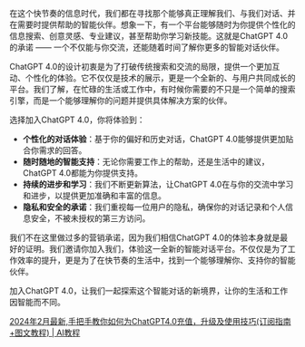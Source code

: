 在这个快节奏的信息时代，我们都在寻找那个能够真正理解我们、与我们对话、并在需要时提供帮助的智能伙伴。想象一下，有一个平台能够随时为你提供个性化的信息搜索、创意灵感、专业建议，甚至帮助你学习新技能。这就是ChatGPT 4.0的承诺 —— 一个不仅能与你交流，还能随着时间了解你更多的智能对话伙伴。

ChatGPT 4.0的设计初衷是为了打破传统搜索和交流的局限，提供一个更加互动、个性化的体验。它不仅仅是技术的展示，更是一个全新的、与用户共同成长的平台。我们了解，在忙碌的生活或工作中，有时候你需要的不只是一个简单的搜索引擎，而是一个能够理解你的问题并提供具体解决方案的伙伴。

选择加入ChatGPT 4.0，你将体验到：

- **个性化的对话体验**：基于你的偏好和历史对话，ChatGPT 4.0能够提供更加贴合你需求的回答。
- **随时随地的智能支持**：无论你需要工作上的帮助，还是生活中的建议，ChatGPT 4.0都能为你提供支持。
- **持续的进步和学习**：我们不断更新算法，让ChatGPT 4.0在与你的交流中学习和进步，以提供更加准确和丰富的信息。
- **隐私和安全的承诺**：我们重视每一位用户的隐私，确保你的对话记录和个人信息安全，不被未授权的第三方访问。

我们不在这里做过多的营销承诺，因为我们相信ChatGPT 4.0的体验本身就是最好的证明。我们邀请你加入我们，体验这一全新的智能对话平台。不仅仅是为了工作效率的提升，更是为了在快节奏的生活中，找到一个能够理解你、支持你的智能伙伴。

加入ChatGPT 4.0，让我们一起探索这个智能对话的新境界，让你的生活和工作因智能而不同。

[2024年2月最新,手把手教你如何为ChatGPT4.0充值，升级及使用技巧(订阅指南+图文教程) | AI教程 ](https://shunqiziran12335.github.io/chat/)
